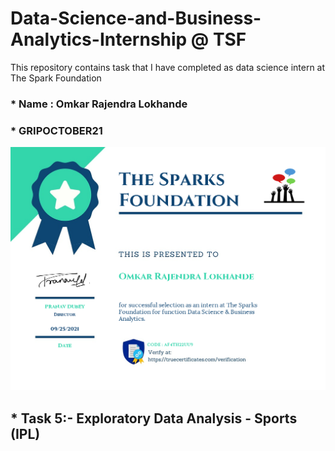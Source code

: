 # Data-Science-and-Business-Analytics-Internship @ TSF

This repository contains task that I have completed as data science intern at The Spark Foundation

### * Name : Omkar Rajendra Lokhande

### * GRIPOCTOBER21 

<img src="https://github.com/Omkar4141/TSF-Data-Science-and-Business-Analytics-Internship/blob/main/2.png">


## * Task 5:- Exploratory Data Analysis - Sports (IPL)

